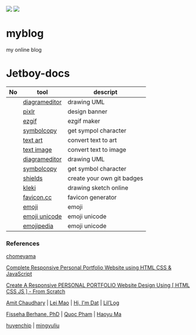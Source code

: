 <p align="">
  <img src="https://img.shields.io/badge/-HTML5-E34F26?style=flat-square&logo=html5&logoColor=white"/>
  <img src="https://img.shields.io/badge/-CSS3-1572B6?style=flat-square&logo=css3"/>
</p>

# myblog
my online blog

# Jetboy-docs

|No|tool|descript|
|---|---|---|
||[diagrameditor](https://www.diagrameditor.com/)|drawing UML|
||[pixlr](https://pixlr.com/vn/x/)|design banner|
||[ezgif](https://ezgif.com/maker)|ezgif maker|
||[symbolcopy](https://www.symbolcopy.com/)|get sympol character|
||[text art](https://patorjk.com/software/taag/#p=display&f=Graffiti&t=Type%20Something%20)|convert text to art|
||[text image](https://shields.io/](https://www.text-image.com/))|convert text to image|
||[diagrameditor](https://www.diagrameditor.com/)|drawing UML|
||[symbolcopy](https://www.symbolcopy.com/)|get symbol character|
||[shields](https://shields.io/)|create your own git badges|
||[kleki](https://kleki.com/)|drawing sketch online|
||[favicon.cc](https://www.favicon.cc/)|favicon generator|
||[emoji](https://getemoji.com/)|emoji|
||[emoji unicode](https://unicode.org/emoji/charts/full-emoji-list.html)|emoji unicode|
||[emojipedia](https://emojipedia.org/)|emoji unicode|

### References

[chomeyama](https://chomeyama.github.io/Profile/)

[Complete Responsive Personal Portfolio Website using HTML CSS & JavaScript](https://www.youtube.com/watch?v=tcskp-ncN0I)

[Create A Responsive PERSONAL PORTFOLIO Website Design Using [ HTML CSS JS ] - From Scratch](https://www.youtube.com/watch?v=QtOzUABE1Z4)

[Amit Chaudhary](https://amitness.com/) | [Lei Mao](https://leimao.github.io/) | [Hi, I'm Dat](https://dat-tran.com/) | [ Lil’Log](http://lilianweng.github.io/)

[Fisseha Berhane, PhD](https://datascience-enthusiast.com/DL/dlindex.html) | [Quoc Pham](https://pbcquoc.github.io/) | [Haoyu Ma](https://www.ics.uci.edu/~haoyum3/)

[huyenchip](https://huyenchip.com/) | [mingyuliu](https://mingyuliu.net/)
